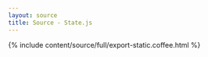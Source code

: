```yaml
---
layout: source
title: Source - State.js
---
```


<div>{% include content/source/full/export-static.coffee.html %}</div>
